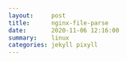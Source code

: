 ```yaml
---
layout:     post
title:      nginx-file-parse
date:       2020-11-06 12:16:00
summary:    linux
categories: jekyll pixyll
---
```



